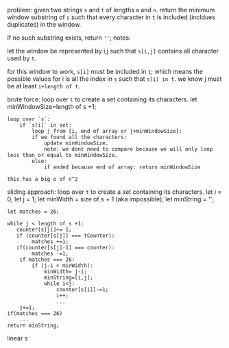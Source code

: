 problem:
given two strings `s` and `t` of lengths `m` and `n`. 
return the minimum window substring of `s` such that every character in `t` is included (incldues duplicates) in the window.

If no such substring exists, return `''`;
notes:

let the window be represented by i,j such that `s[i,j]` contains all character used by `t`.

for this window to work, `s[i]` must be included in `t`;
which means the possible values for i is all the index in `s` such that `s[i] in t`.
we know j must be at least `i+length of t`.

brute force:
    loop over `t` to create a set containing its characters.
    let minWindowSize=length of s +1;

    loop over `s`:
        if `s[i]` in set:
            loop j from [i, end of array or j+minWindowSize]:
            if we found all the characters:
                update minWindowSize.
                note: we dont need to compare because we will only loop less than or equal to minWindowSize.
            else:
                if ended because end of array: return minWindowSize
    
    this has a big o of n^2

sliding approach:
    loop over `t` to create a set containing its characters.
    let i = 0;
    let j = 1;
    let minWidth = size of s + 1 (aka impossible);
    let minString = '';
    
    let matches = 26;

    while j < length of s +1:
       counter[s[j]]+= 1;
       if (counter[s[j]] === tCounter):
            matches +=1;
       if(counter[s[j]-1] === counter):
            matches -=1;
        if matches === 26:
            if (j-i < minWidth):
                minWidth= j-i;
                minString=[i,j];
                while i<j:
                    counter[s[i]]-=1;
                    i++;
                    ...
        j+=1;
    if(matches === 26)
        ...
    return minString;
linear 
s
